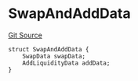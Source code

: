 # SwapAndAddData

[Git Source](https://github.com/ArrakisFinance/arrakis-modular/blob/main/src/structs/SRouter.sol)

```solidity
struct SwapAndAddData {
    SwapData swapData;
    AddLiquidityData addData;
}
```
